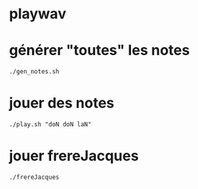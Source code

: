 # playwav

# générer "toutes" les notes
    ./gen_notes.sh
# jouer des notes
    ./play.sh "doN doN laN"
# jouer frereJacques
    ./frereJacques
